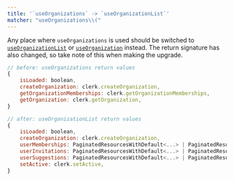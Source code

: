 ```yaml
---
title: '`useOrganizations` -> `useOrganizationList`'
matcher: "useOrganizations\\("
---
```


Any place where `useOrganizations` is used should be switched to [`useOrganizationList`](https://clerk.com/docs/references/react/use-organization-list) or [`useOrganization`](https://clerk.com/docs/references/react/use-organization) instead. The return signature has also changed, so take note of this when making the upgrade.

```js
// before: useOrganizations return values
{
    isLoaded: boolean,
    createOrganization: clerk.createOrganization,
    getOrganizationMemberships: clerk.getOrganizationMemberships,
    getOrganization: clerk.getOrganization,
}

// after: useOrganizationList return values
{
    isLoaded: boolean,
    createOrganization: clerk.createOrganization,
    userMemberships: PaginatedResourcesWithDefault<...> | PaginatedResources<...>,
    userInvitations: PaginatedResourcesWithDefault<...> | PaginatedResources<...>,
    userSuggestions: PaginatedResourcesWithDefault<...> | PaginatedResources<...>,
    setActive: clerk.setActive,
}
```
